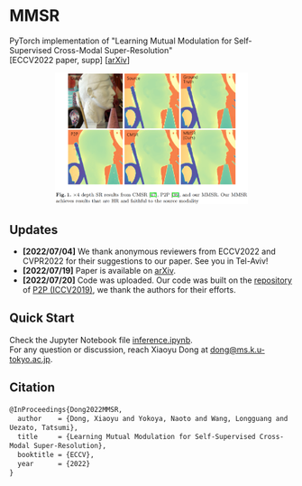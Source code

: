 # MMSR
PyTorch implementation of "Learning Mutual Modulation for Self-Supervised Cross-Modal Super-Resolution"  
[ECCV2022 paper, supp] [[arXiv](https://arxiv.org/abs/2207.09156)]

<p align="center"> <img src="figs/result_example.png" width="68%"> </p>


## Updates
- **[2022/07/04]** We thank anonymous reviewers from ECCV2022 and CVPR2022 for their suggestions to our paper. See you in Tel-Aviv!  
- **[2022/07/19]** Paper is available on [arXiv](https://arxiv.org/abs/2207.09156).  
- **[2022/07/20]** Code was uploaded. Our code was built on the [repository](https://github.com/prs-eth/PixTransform) of [P2P (ICCV2019)](https://arxiv.org/abs/1904.01501), we thank the authors for their efforts.   


## Quick Start
Check the Jupyter Notebook file [inference.ipynb](https://github.com/palmdong/MMSR/blob/main/inference.ipynb).  
For any question or discussion, reach Xiaoyu Dong at dong@ms.k.u-tokyo.ac.jp.


## Citation
```
@InProceedings{Dong2022MMSR,
  author    = {Dong, Xiaoyu and Yokoya, Naoto and Wang, Longguang and Uezato, Tatsumi},
  title     = {Learning Mutual Modulation for Self-Supervised Cross-Modal Super-Resolution},
  booktitle = {ECCV},
  year      = {2022}
}
```
